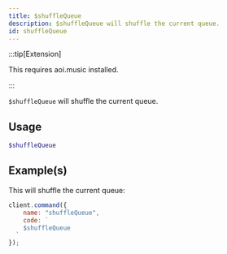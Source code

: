 ```yaml
---
title: $shuffleQueue
description: $shuffleQueue will shuffle the current queue.
id: shuffleQueue
---
```


:::tip[Extension]

This requires aoi.music installed.

:::

`$shuffleQueue` will shuffle the current queue.

## Usage

```php
$shuffleQueue
```

## Example(s)

This will shuffle the current queue:

```javascript
client.command({
    name: "shuffleQueue",
    code: `
    $shuffleQueue
  `
});
```
